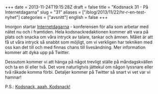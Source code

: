 +++
date = 2013-11-24T19:15:28Z
draft = false
title = "Kodsnack 31 - På Internetdagarna"
slug = "31"
aliases = ["/blog/2013/11/22/hr-r-en-test-nyhet"]
categories = ["avsnitt"]
english = false
+++

Imorgon startar [Internetdagarna](http://www.internetdagarna.se) - konferensen för alla som arbetar med nätet nu och i framtiden. Hela kodsnackredaktionen kommer att vara på plats och snacka om våra intryck av talare, tankar och ämnen. Målet är att få ut våra intryck så snabbt som möjligt, om vi verkligen har tekniken med oss kan det till och med finnas chans till livesändning. Mer information kommer att dyka upp på Twitter.

Dessutom kommer vi att hänga på något trevligt ställe på måndagskvällen och ta en öl eller två. Det vore naturligtvis jättekul om någon lyssnare eller två råkade komma förbi. Detaljer kommer på Twitter så snart vi vet var vi hamnar!

P.S.: [Kodsnack, aaah, Kodsnack!](http://www.youtube.com/watch?v=q9BKFI-_WZU)

